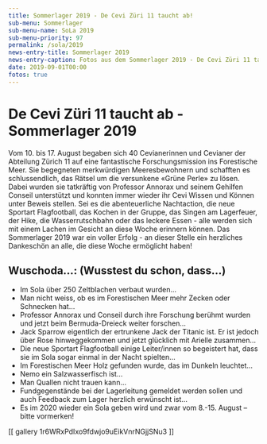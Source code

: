 ```yaml
---
title: Sommerlager 2019 - De Cevi Züri 11 taucht ab!
sub-menu: Sommerlager
sub-menu-name: SoLa 2019
sub-menu-priority: 97
permalink: /sola/2019
news-entry-title: Sommerlager 2019
news-entry-caption: Fotos aus dem Sommerlager 2019 - De Cevi Züri 11 taucht ab!
date: 2019-09-01T00:00
fotos: true
---
```


# De Cevi Züri 11 taucht ab - Sommerlager 2019

Vom 10. bis 17. August begaben sich 40 Cevianerinnen und Cevianer der Abteilung Zürich 11 auf eine fantastische
Forschungsmission ins Forestische Meer. Sie begegneten merkwürdigen Meeresbewohnern und schafften es schlussendlich, das
Rätsel um die versunkene «Grüne Perle» zu lösen. Dabei wurden sie tatkräftig von Professor Annorax und seinem Gehilfen
Conseil unterstützt und konnten immer wieder ihr Cevi Wissen und Können unter Beweis stellen. Sei es die abenteuerliche
Nachtaction, die neue Sportart Flagfootball, das Kochen in der Gruppe, das Singen am Lagerfeuer, der Hike, die
Wasserrutschbahn oder das leckere Essen - alle werden sich mit einem Lachen im Gesicht an diese Woche erinnern können.
Das Sommerlager 2019 war ein voller Erfolg - an dieser Stelle ein herzliches Dankeschön an alle, die diese Woche
ermöglicht haben!


## Wuschoda…: (Wusstest du schon, dass…)

- Im Sola über 250 Zeltblachen verbaut wurden…
- Man nicht weiss, ob es im Forestischen Meer mehr Zecken oder Schnecken hat…
- Professor Annorax und Conseil durch ihre Forschung berühmt wurden und jetzt beim Bermuda-Dreieck weiter forschen…
- Jack Sparrow eigentlich der ertrunkene Jack der Titanic ist. Er ist jedoch über Rose hinweggekommen und jetzt
  glücklich
  mit Arielle zusammen…
- Die neue Sportart Flagfootball einige Leiter/innen so begeistert hat, dass sie im Sola sogar einmal in der Nacht
  spielten…
- Im Forestischen Meer Holz gefunden wurde, das im Dunkeln leuchtet…
- Nemo ein Salzwasserfisch ist…
- Man Quallen nicht trauen kann…
- Fundgegenstände bei der Lagerleitung gemeldet werden sollen und auch Feedback zum Lager herzlich erwünscht ist…
- Es im 2020 wieder ein Sola geben wird und zwar vom 8.-15. August – bitte vormerken!

[[ gallery 1r6WRxPdIxo9fdwjo9uEikVnrNGjjSNu3 ]]
